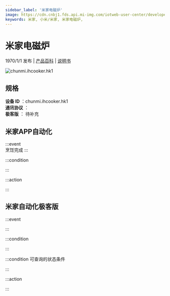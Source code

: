 ```yaml
---
sidebar_label: '米家电磁炉'
image: https://cdn.cnbj1.fds.api.mi-img.com/iotweb-user-center/developer_1679069105619Wog4nBph.png?GalaxyAccessKeyId=AKVGLQWBOVIRQ3XLEW&Expires=9223372036854775807&Signature=bfThHzABXAfPo7r3AwxwtZdclII=
keywords: 米家, 小米/米家, 米家电磁炉, 
---
```

# 米家电磁炉

1970/1/1 发布 | [产品百科](https://home.mi.com/webapp/content/baike/product/index.html?model=chunmi.ihcooker.hk1/) | [说明书](https://home.mi.com/views/introduction.html?model=chunmi.ihcooker.hk1&region=cn)

![chunmi.ihcooker.hk1](https://cdn.cnbj1.fds.api.mi-img.com/iotweb-user-center/developer_1679069105619Wog4nBph.png?GalaxyAccessKeyId=AKVGLQWBOVIRQ3XLEW&Expires=9223372036854775807&Signature=bfThHzABXAfPo7r3AwxwtZdclII=)

## 规格  
> 
**设备 ID** ：chunmi.ihcooker.hk1  
**通讯协议** ：  
**极客版**  ： 待补充 


## 米家APP自动化  

:::event  
烹饪完成
:::

:::condition  

:::

:::action   

:::

## 米家自动化极客版  

:::event  

:::

:::condition  

:::

:::condition 可查询的状态条件  

:::

:::action  

:::

        
